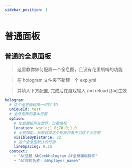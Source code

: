 ```yaml
---
sidebar_position: 1
---
```

# 普通面板


## 普通的全息面板

> 这里教你如何配置一个全息图，且没有花里胡哨的功能

> 在 hologram 文件夹下新建一个 exp.yml

> 并填入下方配置, 完成后在游戏输入 /hd reload 即可生效
```yaml title="普通"
hologram:
  # 这个全息面板唯一识别 ID
  uniqueId: test
  # 全息面板的基本设置
  option:
    # 全息面板所在世界、位置坐标
    location: world;1.0;70.0;1.0
    # 全息视距，玩家超过这个视距将看不见这个全息图
    visibleByDistance: 32
    # 这个全息图默认的行距
    lineSpacing: 0.25
  context:
    - "&f这是 &bGeekHologram &f全息面板插件"
    - "&f你的名称: &6%player_name%"
```




 
